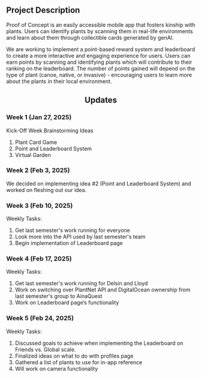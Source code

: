 <br>

<h2> Project Description </h2>
Proof of Concept is an easily accessible mobile app that fosters kinship with plants. Users can identify plants by scanning them in real-life environments and learn about them through collectible cards generated by genAI.

We are working to implement a point-based reward system and leaderboard to create a more interactive and engaging experience for users.  Users can earn points by scanning and identifying plants which will contribute to their ranking on the leaderboard.  The number of points gained will depend on the type of plant (canoe, native, or invasive) - encouraging users to learn more about the plants in their local environment.

<h2 style="text-align: center;"> Updates </h2>


<h3> Week 1 (Jan 27, 2025) </h3>
Kick-Off Week
Brainstorming Ideas
<ol>
  <li> Plant Card Game  </li>
  <li> Point and Leaderboard System </li>
  <li> Virtual Garden </li>
</ol>


<h3> Week 2 (Feb 3, 2025) </h3>
We decided on implementing idea #2 (Point and Leaderboard System) and worked on fleshing out our idea.


<h3> Week 3 (Feb 10, 2025) </h3>

Weekly Tasks:
<ol>
  <li> Get last semester's work running for everyone </li>
  <li> Look more into the API used by last semester's team </li>
  <li> Begin implementation of Leaderboard page </li>
</ol>


<h3> Week 4 (Feb 17, 2025) </h3>

Weekly Tasks:
<ol>
  <li> Get last semester's work running for Delsin and Lloyd </li>
  <li> Work on switching over PlantNet API and DigitalOcean ownership from last semester's group to AinaQuest </li>
  <li> Work on Leaderboard page’s functionality </li>
</ol>


<h3> Week 5 (Feb 24, 2025) </h3>
Weekly Tasks:
<ol>
  <li> Discussed goals to achieve when implementing the Leaderboard on Friends vs. Global scale. </li>
  <li> Finalized ideas on what to do with profiles page </li>
  <li> Gathered a list of plants to use for in-app reference </li>
  <li> Will work on camera functionality </li>
</ol>
